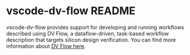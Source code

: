 # vscode-dv-flow README

vscode-dv-flow provides support for developing and running workflows described using DV Flow,
a dataflow-driven, task-based workflow description that targets silicon design verification.
You can find more information about [DV Flow here](https://dv-flow.github.io).

